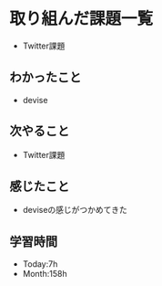 # 取り組んだ課題一覧
- Twitter課題
## わかったこと
- devise
## 次やること
- Twitter課題
## 感じたこと
- deviseの感じがつかめてきた
## 学習時間
- Today:7h
- Month:158h
